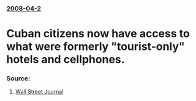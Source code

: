 ### [2008-04-2](/news/2008/04/2/index.md)

#  Cuban citizens now have access to what were formerly "tourist-only" hotels and cellphones. 




### Source:

1. [Wall Street Journal](http://online.wsj.com/article/SB120709327057181797.html)
